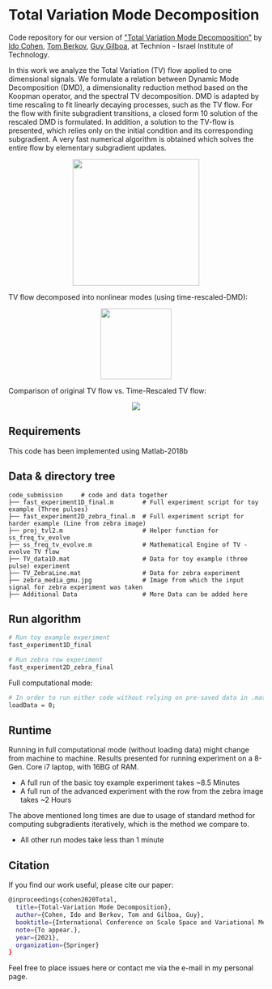 # Total Variation Mode Decomposition

Code repository for our version of ["Total Variation Mode Decomposition"](Essay_full_link) by [Ido Cohen](https://idoc.webgr.technion.ac.il/), [Tom Berkov](https://www.vision-and-sensing.com/copy-of-jonathan-brokman), [Guy Gilboa](https://guygilboa.net.technion.ac.il/), at Technion - Israel Institute of Technology.

In this work we analyze the Total Variation (TV) flow applied to one dimensional signals. We formulate a relation between Dynamic
Mode Decomposition (DMD), a dimensionality reduction method based on the Koopman operator, and the spectral TV decomposition. DMD is
adapted by time rescaling to fit linearly decaying processes, such as the TV flow. For the flow with finite subgradient transitions, a closed form 10 solution of the rescaled DMD is formulated. In addition, a solution to the TV-flow is presented, which relies only on the initial condition and its corresponding subgradient. A very fast numerical algorithm is obtained which solves the entire flow by elementary subgradient updates.

<p align="center">
	<img src="https://i.imgur.com/7VbdaoN.png" | height=250>
</p>
TV flow decomposed into nonlinear modes (using time-rescaled-DMD):

<p align="center">
	<img src="https://i.imgur.com/UKDQt6Z.png" | height=140 >
</p>

Comparison of original TV flow vs. Time-Rescaled TV flow:
<p align="center">
	<img src="https://i.imgur.com/6Q5hDU4.gif">
</p>




## Requirements
This code has been implemented using Matlab-2018b

## Data & directory tree

```
code_submission 	# code and data together
├── fast_experiment1D_final.m  		 # Full experiment script for toy example (Three pulses)
├── fast_experiment2D_zebra_final.m  # Full experiment script for harder example (Line from zebra image)
├── proj_tvl2.m          			 # Helper function for ss_freq_tv_evolve
├── ss_freq_tv_evolve.m   			 # Mathematical Engine of TV - evolve TV flow
├── TV_data1D.mat         		     # Data for toy example (three pulse) experiment
├── TV_ZebraLine.mat      			 # Data for zebra experiment
├── zebra_media_gmu.jpg   			 # Image from which the input signal for zebra experiment was taken
├── Additional Data       			 # More Data can be added here
```

## Run algorithm
```bash
# Run toy example experiment
fast_experiment1D_final
```

```bash
# Run zebra row experiment
fast_experiment2D_zebra_final
```
Full computational mode:
```bash
# In order to run either code without relying on pre-saved data in .mat files, please change the loadData flag in line 3 to 0
loadData = 0;
```

## Runtime
Running in full computational mode (without loading data) might change from machine to machine. Results presented for running experiment on a 8-Gen. Core i7 laptop, with 16BG of RAM.

- A full run of the basic toy example experiment takes ~8.5 Minutes
- A full run of the advanced experiment with the row from the zebra image takes ~2 Hours

The above mentioned long times are due to usage of standard method for computing subgradients iteratively, which is the method we compare to.

- All other run modes take less than 1 minute


## Citation
If you find our work useful, please cite our paper:
```bash
@inproceedings{cohen2020Total,
  title={Total-Variation Mode Decomposition},
  author={Cohen, Ido and Berkov, Tom and Gilboa, Guy},
  booktitle={International Conference on Scale Space and Variational Methods in Computer Vision},
  note={To appear.},
  year={2021},
  organization={Springer}
}
```

Feel free to place issues here or contact me via the e-mail in my personal page.
